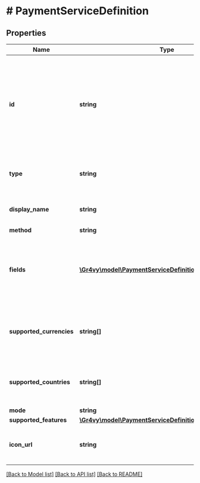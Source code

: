 # # PaymentServiceDefinition

## Properties

Name | Type | Description | Notes
------------ | ------------- | ------------- | -------------
**id** | **string** | The ID of the payment service. This is the underlying provider followed by a dash followed by the payment method ID. | [optional]
**type** | **string** | &#x60;payment-service-definition&#x60;. | [optional] [default to 'payment-service-definition']
**display_name** | **string** | The display name of this service. | [optional]
**method** | **string** |  | [optional]
**fields** | [**\Gr4vy\model\PaymentServiceDefinitionFields[]**](PaymentServiceDefinitionFields.md) | A list of fields that need to be submitted when activating the payment. service. | [optional]
**supported_currencies** | **string[]** | A list of three-letter ISO currency codes that this service supports. | [optional]
**supported_countries** | **string[]** | A list of two-letter ISO country codes that this service supports. | [optional]
**mode** | **string** |  | [optional]
**supported_features** | [**\Gr4vy\model\PaymentServiceDefinitionSupportedFeatures**](PaymentServiceDefinitionSupportedFeatures.md) |  | [optional]
**icon_url** | **string** | An icon to display for the payment service. | [optional]

[[Back to Model list]](../../README.md#models) [[Back to API list]](../../README.md#endpoints) [[Back to README]](../../README.md)

